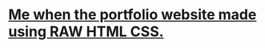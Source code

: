# <a href="https://theawesomeshaz.github.io/">Me when the portfolio website made using RAW HTML CSS.</a>
